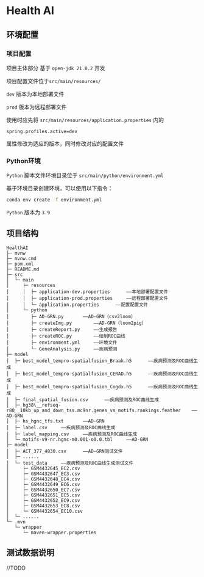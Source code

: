 # Health AI

## 环境配置

### 项目配置

项目主体部分 基于 `open-jdk 21.0.2` 开发

项目配置文件位于`src/main/resources/`

`dev` 版本为本地部署文件

`prod` 版本为远程部署文件

使用时应先将 `src/main/resources/application.properties` 内的

```
spring.profiles.active=dev
```

属性修改为适应的版本，同时修改对应的配置文件

### Python环境

`Python` 脚本文件环境目录位于 `src/main/python/environment.yml`

基于环境目录创建环境，可以使用以下指令：

```bash
conda env create -f environment.yml
```

`Python` 版本为 `3.9`

## 项目结构

```
HealthAI
├─ mvnw
├─ mvnw.cmd
├─ pom.xml
├─ README.md
├─ src
│  └─ main
│     ├─ resources
│     │  ├─ application-dev.properties		——本地部署配置文件
│     │  ├─ application-prod.properties		——远程部署配置文件
│     │  └─ application.properties		——配置配置文件
│     └─ python
│        ├─ AD-GRN.py		——AD-GRN（csv2loom）
│        ├─ createImg.py		——AD-GRN（loom2pig）
│        ├─ createReport.py		——生成报告
│        ├─ createROC.py		——绘制ROC曲线
│        ├─ environment.yml		——环境文件
│        └─ GeneAnalysis.py		——疾病预测
├─ model
│  ├─ best_model_tempro-spatialfusion_Braak.h5		——疾病预测及ROC曲线生成
│  ├─ best_model_tempro-spatialfusion_CERAD.h5		——疾病预测及ROC曲线生成
│  ├─ best_model_tempro-spatialfusion_Cogdx.h5		——疾病预测及ROC曲线生成
│  ├─ final_spatial_fusion.csv		——疾病预测及ROC曲线生成
│  ├─ hg38\__refseq-r80__10kb_up_and_down_tss.mc9nr.genes_vs_motifs.rankings.feather	——AD-GRN
│  ├─ hs_hgnc_tfs.txt		——AD-GRN
│  ├─ label.csv		——疾病预测及ROC曲线生成
│  ├─ label_mapping.csv		——疾病预测及ROC曲线生成
│  └─ motifs-v9-nr.hgnc-m0.001-o0.0.tbl		——AD-GRN
├─ model
│  ├─ ACT_377_4830.csv		——AD-GRN测试文件
│  ├─ ......
│  └─ test_data		——疾病预测及ROC曲线生成测试文件
│     ├─ GSM4432645_EC2.csv
│     ├─ GSM4432647_EC3.csv
│     ├─ GSM4432648_EC4.csv
│     ├─ GSM4432649_EC6.csv
│     ├─ GSM4432650_EC7.csv
│     ├─ GSM4432651_EC5.csv
│     ├─ GSM4432652_EC9.csv
│     ├─ GSM4432653_EC8.csv
│     └─ GSM4432654_EC10.csv
│  └─ ......
└─ .mvn
   └─ wrapper
      └─ maven-wrapper.properties
```



## 测试数据说明

//TODO

